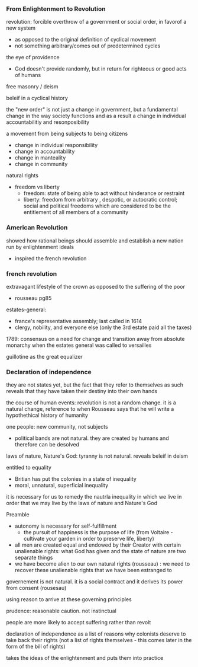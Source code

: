 ### From Enlightenment to Revolution

revolution: forcible overthrow of a government or social order, in favorof a new system
- as opposed to the original definition of cyclical movement
- not something arbitrary/comes out of predetermined cycles

the eye of providence
- God doesn't provide randomly, but in return for righteous or good acts of humans

free masonry / deism

beleif in a cyclical history

the "new order" is not just a change in government, but a fundamental change in the way society functions and as a result a change in individual accountabilitiy and resonposibility

a movement from being subjects to being citizens
- change in individual responsibility
- change in accountability
- change in manteality
- change in community

natural rights
- freedom vs liberty
    - freedom: state of being able to act without hinderance or restraint
    - liberty: freedom from arbitrary , despotic, or autocratic control; social and political freedoms which are considered to be the entitlement of all members of a community

### American Revolution

showed how rational beings should assemble and establish a new nation run by enlightenment ideals
- inspired the french revolution

### french revolution

extravagant lifestyle of the crown as opposed to the suffering of the poor
- rousseau pg85

estates-general:
- france's representative assembly; last called in 1614
- clergy, nobility, and everyone else (only the 3rd estate paid all the taxes)

1789: consensus on a need for change and transition away from absolute monarchy when the estates general was called to versailles

guillotine as the great equalizer

### Declaration of independence

they are not states yet, but the fact that they refer to themselves as such reveals that they have taken their destiny into their own hands

the course of human events: revolution is not a random change. it is a natural change, reference to when Rousseau says that he will write a hypothethical history of humanity

one people: new community, not subjects
- political bands are not natural. they are created by humans and therefore can be desolved

laws of nature, Nature's God: tyranny is not natural. reveals beleif in deism

entitled to equality
- Britian has put the colonies in a state of inequality
- moral, unnatural, superficial inequality

it is necessary for us to remedy the nautrla inequality in which we live in order that we may live by the laws of nature and Nature's God

Preamble
- autonomy is necessary for self-fulfillment
    - the pursuit of happiness is the purpose of life (from Voltaire - cultivate your garden in order to preserve life, liberty)
- all men are created equal and endowed by their Creator with certain unalienable rights: what God has given and the state of nature are two separate things
- we have become alien to our own natural rights (rousseau) : we need to recover these unalienable rights that we have been estranged to

governement is not natural. it is a social contract and it derives its power from consent (rousesau)

using reason to arrive at these governing principles

prudence: reasonable caution. not instinctual

people are more likely to accept suffering rather than revolt

declaration of independence as a list of reasons why colonists deserve to take back their rights (not a list of rights themselves - this comes later in the form of the bill of rights)

takes the ideas of the enlightenment and puts them into practice

